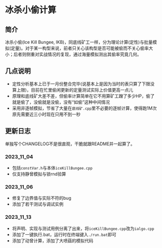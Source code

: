 <!--
 * @Author: Thoma411
 * @Date: 2023-11-13 21:38:31
 * @LastEditTime: 2023-11-13 22:29:07
 * @Description: 
-->
# 冰杀小偷计算

## 简介

冰杀小偷(Ice Kill Bungee, IKB)，同底线矿工一样，分为理论计算(定性)与批量模拟(定量)。对于某一构型来说，前者只关心该构型是否可能被偷而不关心偷率大小；后者则侧重对实战情况的复现，通过海量模拟测出其偷率究竟几何。

## 几点说明

* 定性分析基本上已于一月份整合完毕(说基本上是因为当时的表只算了下限没算上限)，目前在忙里偷闲更新的定量测试实际上价值更高一点儿
* 原理和底线矿大差不差，但偷率计算简单在它不用算矿工蹭了多少HP，偷了就是偷了，没偷就是没偷，没有“如偷”这种中间情况
* 采用非逐帧模拟，节省了大量在`底线矿.cpp`里不必要的逐帧计算，使得跑1M次原先需要近三小时现在只用不到一秒

## 更新日志

单独写个CHANGELOG不是很直观，干脆就跟README并一起算了。

### 2023_11_04

* 包括`constVar.h`与本体`iceKillBungee.cpp`
* 仅支持静曾模拟与锁rnd验算

### 2023_11_06

* 修复了边界值与实际不符的bug
* 添加了若干测试与调试实例

### 2023_11_13

* 将声明、实现与测试用例分离了出来，将`iceKillBungee.cpp`改为`ialgo.cpp`
* 添加了一键执行.bat，运行时在终端键入`./run.bat`即可
* 添加了动曾计算，添加了大喷菇的模拟代码
